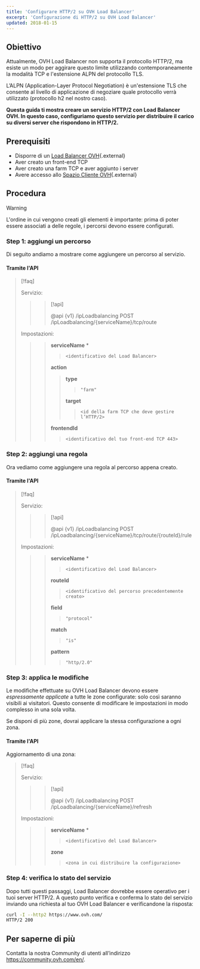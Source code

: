 ```yaml
---
title: 'Configurare HTTP/2 su OVH Load Balancer'
excerpt: 'Configurazione di HTTP/2 su OVH Load Balancer'
updated: 2018-01-15
---
```


## Obiettivo

Attualmente, OVH Load Balancer non supporta il protocollo HTTP/2, ma esiste un modo per aggirare questo limite utilizzando contemporaneamente la modalità TCP e l'estensione ALPN del protocollo TLS.

L’ALPN (Application-Layer Protocol Negotiation) è un'estensione TLS che consente al livello di applicazione di negoziare quale protocollo verrà utilizzato (protocollo h2 nel nostro caso).

**Questa guida ti mostra creare un servizio HTTP/2 con Load Balancer OVH. In questo caso, configuriamo questo servizio per distribuire il carico su diversi server che rispondono in HTTP/2.**

## Prerequisiti

- Disporre di un [Load Balancer OVH](https://www.ovh.it/soluzioni/load-balancer/){.external}
- Aver creato un front-end TCP
- Aver creato una farm TCP e aver aggiunto i server
- Avere accesso allo [Spazio Cliente OVH](https://www.ovh.com/auth/?action=gotomanager&from=https://www.ovh.it/&ovhSubsidiary=it){.external}

## Procedura

> [!warning]
>
> L'ordine in cui vengono creati gli elementi è importante: prima di poter essere associati a delle regole, i percorsi devono essere configurati.
> 

### Step 1: aggiungi un percorso

Di seguito andiamo a mostrare come aggiungere un percorso al servizio.

#### Tramite l'API

> [!faq]
>
> Servizio:
>
>> > [!api]
>> >
>> > @api {v1} /ipLoadbalancing POST /ipLoadbalancing/{serviceName}/tcp/route
>> >
>>
>
> Impostazioni:
>
>> > **serviceName** *
>> >
>> >> `<identificativo del Load Balancer>`
>> >
>> > **action**
>> >
>> >> **type**
>> >> >
>> >> > `"farm"`
>> >>
>> >> **target**
>> >> >
>> >> > `<id della farm TCP che deve gestire l’HTTP/2>`
>> >
>> > **frontendId**
>> >
>> >> `<identificativo del tuo front-end TCP 443>`
>

### Step 2: aggiungi una regola

Ora vediamo come aggiungere una regola al percorso appena creato.

#### Tramite l'API

> [!faq]
>
> Servizio:
>
>> > [!api]
>> >
>> > @api {v1} /ipLoadbalancing POST /ipLoadbalancing/{serviceName}/tcp/route/{routeId}/rule
>> >
>>
>
> Impostazioni:
>
>> > **serviceName** *
>> >
>> >> `<identificativo del Load Balancer>`
>> >
>> > **routeId**
>> >
>> >> `<identificativo del percorso precedentemente creato>`
>> >
>> > **field**
>> >
>> >> `"protocol"`
>> >
>> > **match**
>> >
>> >> `"is"`
>> >
>> > **pattern**
>> >
>> >> `"http/2.0"`
>

### Step 3: applica le modifiche

Le modifiche effettuate su OVH Load Balancer devono essere *espressamente applicate* a tutte le zone configurate: solo così saranno visibili ai visitatori. Questo consente di modificare le impostazioni in modo complesso in una sola volta.

Se disponi di più zone, dovrai applicare la stessa configurazione a ogni zona.

#### Tramite l'API

Aggiornamento di una zona:

> [!faq]
>
> Servizio:
>
>> > [!api]
>> >
>> > @api {v1} /ipLoadbalancing POST /ipLoadbalancing/{serviceName}/refresh
>> >
>>
>
> Impostazioni:
>
>> > **serviceName** *
>> >
>> >> `<identificativo del Load Balancer>`
>> >
>> > **zone**
>> >
>> >> `<zona in cui distribuire la configurazione>`
>

### Step 4: verifica lo stato del servizio

Dopo tutti questi passaggi, Load Balancer dovrebbe essere operativo per i tuoi server HTTP/2. A questo punto verifica e conferma lo stato del servizio inviando una richiesta al tuo OVH Load Balancer e verificandone la risposta:

```bash
curl -I --http2 https://www.ovh.com/
HTTP/2 200
```

## Per saperne di più

Contatta la nostra Community di utenti all’indirizzo <https://community.ovh.com/en/>.